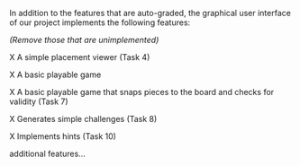In addition to the features that are auto-graded, the graphical user interface
of our project implements the following features:

*(Remove those that are unimplemented)*

 X A simple placement viewer (Task 4)
 
 X A basic playable game

 
 X A basic playable game that snaps pieces to the board and checks for validity (Task 7)
 
 X Generates simple challenges (Task 8)
 
 X Implements hints (Task 10)
 

additional features...
